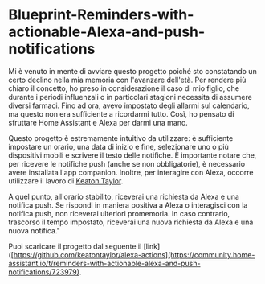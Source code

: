 # Blueprint-Reminders-with-actionable-Alexa-and-push-notifications


Mi è venuto in mente di avviare questo progetto poiché sto constatando un certo declino nella mia memoria con l'avanzare dell'età. Per rendere più chiaro il concetto, ho preso in considerazione il caso di mio figlio, che durante i periodi influenzali o in particolari stagioni necessita di assumere diversi farmaci. Fino ad ora, avevo impostato degli allarmi sul calendario, ma questo non era sufficiente a ricordarmi tutto. Così, ho pensato di sfruttare Home Assistant e Alexa per darmi una mano.

Questo progetto è estremamente intuitivo da utilizzare: è sufficiente impostare un orario, una data di inizio e fine, selezionare uno o più dispositivi mobili e scrivere il testo delle notifiche. È importante notare che, per ricevere le notifiche push (anche se non obbligatorie), è necessario avere installata l'app companion. Inoltre, per interagire con Alexa, occorre utilizzare il lavoro di [Keaton Taylor](https://github.com/keatontaylor/alexa-actions).
          
A quel punto, all'orario stabilito, riceverai una richiesta da Alexa e una notifica push. Se rispondi in maniera positiva a Alexa o interagisci con la notifica push, non riceverai ulteriori promemoria. In caso contrario, trascorso il tempo impostato, riceverai una nuova richiesta da Alexa e una nuova notifica."

Puoi scaricare il progetto dal seguente il [link]([https://github.com/keatontaylor/alexa-actions](https://community.home-assistant.io/t/reminders-with-actionable-alexa-and-push-notifications/723979). 
